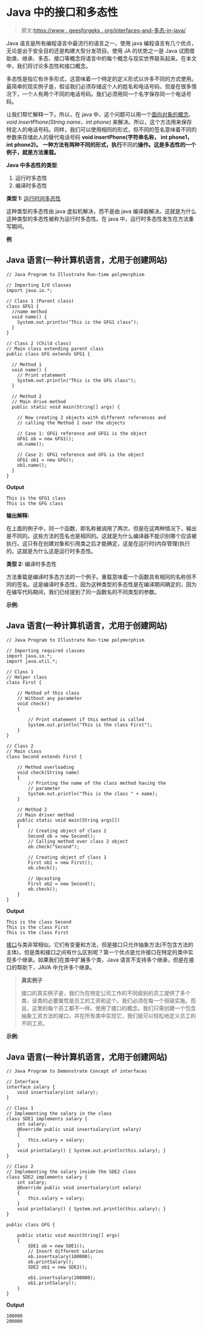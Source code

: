 # Java 中的接口和多态性

> 原文:[https://www . geesforgeks . org/interfaces-and-多态-in-java/](https://www.geeksforgeeks.org/interfaces-and-polymorphism-in-java/)

Java 语言是所有编程语言中最流行的语言之一。使用 java 编程语言有几个优点，无论是出于安全目的还是构建大型分发项目。使用 JA 的优势之一是 Java 试图借助类、继承、多态、接口等概念将语言中的每个概念与现实世界联系起来。在本文中，我们将讨论多态性和接口概念。

多态性是指它有许多形式，这意味着一个特定的定义形式以许多不同的方式使用。最简单的现实例子是，假设我们必须存储这个人的姓名和电话号码，但是在很多情况下，一个人有两个不同的电话号码。我们必须用同一个名字保存同一个电话号码。

让我们帮忙解释一下。所以，在 java 中，这个问题可以用一个[面向对象的概念](https://www.geeksforgeeks.org/object-oriented-programming-oops-concept-in-java/)、 *void insertPhone(String name，int phone)* 来解决。所以，这个方法用来保存特定人的电话号码。同样，我们可以使用相同的形式，但不同的签名意味着不同的参数来存储此人的替代电话号码 **void insertPhone(字符串名称，** **int phone1，** **int phone2)。** **一种方法有两种不同的形式，执行**不同的**操作。**这是多态性的一个例子，就是方法重载**。**

**Java 中多态性的类型**:

1.  运行时多态性
2.  编译时多态性

**类型 1:** [运行时间多态性](https://www.geeksforgeeks.org/difference-between-compile-time-and-run-time-polymorphism-in-java/)

这种类型的多态性由 java 虚拟机解决，而不是由 java 编译器解决。这就是为什么这种类型的多态性被称为运行时多态性。在 java 中，运行时多态性发生在方法重写期间。

**例**

## Java 语言(一种计算机语言，尤用于创建网站)

```
// Java Program to Illustrate Run-time polymorphism

// Importing I/O classes
import java.io.*;

// Class 1 (Parent class)
class GFG1 {
  //name method
  void name() {
    System.out.println("This is the GFG1 class");
  }
}

// Class 2 (Child class)
// Main class extending parent class
public class GFG extends GFG1 {

  // Method 1
  void name() {
    // Print statement
    System.out.println("This is the GFG class");
  }

  // Method 2
  // Main drive method
  public static void main(String[] args) {

    // Now creating 2 objects with different references and
    // calling the Method 1 over the objects

    // Case 1: GFG1 reference and GFG1 is the object
    GFG1 ob = new GFG1();
    ob.name();

    // Case 2: GFG1 reference and GFG is the object
    GFG1 ob1 = new GFG();
    ob1.name();
  }
}
```

**Output**

```
This is the GFG1 class
This is the GFG class
```

**输出解释:**

在上面的例子中，同一个函数，即名称被调用了两次，但是在这两种情况下，输出是不同的。这些方法的签名也是相同的。这就是为什么编译器不能识别哪个应该被执行。这只有在创建对象和引用类之后才能确定，这是在运行时(内存管理)执行的。这就是为什么这是运行时多态性。

**类型 2:** 编译时多态性

方法重载是编译时多态方法的一个例子。重载意味着一个函数具有相同的名称但不同的签名。这是编译时多态性，因为这种类型的多态性是在编译期间确定的，因为在编写代码期间，我们已经提到了同一函数名的不同类型的参数。

**示例:**

## Java 语言(一种计算机语言，尤用于创建网站)

```
// Java Program to Illustrate Run-time polymorphism

// Importing required classes
import java.io.*;
import java.util.*;

// Class 1
// Helper class
class First {

    // Method of this class
    // Without any parameter
    void check()
    {

        // Print statement if this method is called
        System.out.println("This is the class First");
    }
}

// Class 2
// Main class
class Second extends First {

    // Method overloading
    void check(String name)
    {
        // Printing the name of the class method having the
        // parameter
        System.out.println("This is the class " + name);
    }

    // Method 2
    // Main driver method
    public static void main(String args[])
    {
        // Creating object of class 2
        Second ob = new Second();
        // Calling method over class 2 object
        ob.check("Second");

        // Creating object of class 1
        First ob1 = new First();
        ob.check();

        // Upcasting
        First ob2 = new Second();
        ob.check();
    }
}
```

**Output**

```
This is the class Second
This is the class First
This is the class First
```

[接口](https://www.geeksforgeeks.org/interfaces-in-java/)与类非常相似。它们有变量和方法，但是接口只允许抽象方法(不包含方法的主体)，但是类和接口之间有什么区别呢？第一个优点是允许接口在特定的类中实现多个继承。如果我们在类中扩展多个类，Java 语言不支持多个继承，但是在接口的帮助下，JAVA 中允许多个继承。

> **真实例子**
> 
> 接口的真实例子是，我们为在特定公司工作的不同级别的员工提供了多个类，该类的必要属性是员工的工资和这个。我们必须在每一个班级实施。而且，这里的每个员工都不一样。使用了接口的概念。我们只需创建一个包含抽象工资方法的接口，并在所有类中实现它，我们就可以轻松地定义员工的不同工资。

**示例:**

## Java 语言(一种计算机语言，尤用于创建网站)

```
// Java Program to Demonstrate Concept of interfaces

// Interface
interface salary {
    void insertsalary(int salary);
}

// Class 1
// Implementing the salary in the class
class SDE1 implements salary {
    int salary;
    @Override public void insertsalary(int salary)
    {
        this.salary = salary;
    }
    void printSalary() { System.out.println(this.salary); }
}

// Class 2
// Implementing the salary inside the SDE2 class
class SDE2 implements salary {
    int salary;
    @Override public void insertsalary(int salary)
    {
        this.salary = salary;
    }
    void printSalary() { System.out.println(this.salary); }
}

public class GFG {

    public static void main(String[] args)
    {
        SDE1 ob = new SDE1();
        // Insert different salaries
        ob.insertsalary(100000);
        ob.printSalary();
        SDE2 ob1 = new SDE2();

        ob1.insertsalary(200000);
        ob1.printSalary();
    }
}
```

**Output**

```
100000
200000
```
